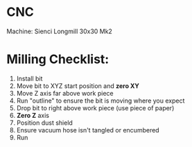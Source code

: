 # CNC

Machine: Sienci Longmill 30x30 Mk2

# Milling Checklist:

1. Install bit
3. Move bit to XYZ start position and **zero XY**
4. Move Z axis far above work piece
5. Run "outline" to ensure the bit is moving where you expect
6. Drop bit to right above work piece (use piece of paper)
7. **Zero Z** axis
8. Position dust shield
9. Ensure vacuum hose isn't tangled or encumbered 
10. Run
